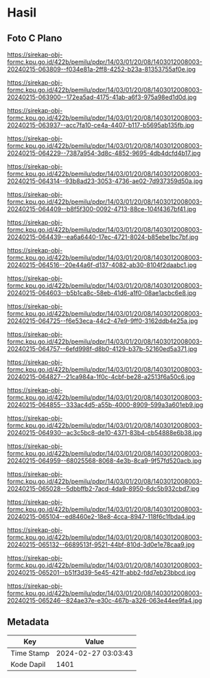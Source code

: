 # Hasil

## Foto C Plano

https://sirekap-obj-formc.kpu.go.id/422b/pemilu/pdpr/14/03/01/20/08/1403012008003-20240215-063809--f034e81a-2ff8-4252-b23a-81353755af0e.jpg

https://sirekap-obj-formc.kpu.go.id/422b/pemilu/pdpr/14/03/01/20/08/1403012008003-20240215-063900--172ea5ad-4175-41ab-a6f3-975a98ed1d0d.jpg

https://sirekap-obj-formc.kpu.go.id/422b/pemilu/pdpr/14/03/01/20/08/1403012008003-20240215-063937--acc7fa10-ce4a-4407-b117-b5695ab135fb.jpg

https://sirekap-obj-formc.kpu.go.id/422b/pemilu/pdpr/14/03/01/20/08/1403012008003-20240215-064229--7387a954-3d8c-4852-9695-4db4dcfd4b17.jpg

https://sirekap-obj-formc.kpu.go.id/422b/pemilu/pdpr/14/03/01/20/08/1403012008003-20240215-064314--93b8ad23-3053-4736-ae02-7d937359d50a.jpg

https://sirekap-obj-formc.kpu.go.id/422b/pemilu/pdpr/14/03/01/20/08/1403012008003-20240215-064409--b8f5f300-0092-4713-88ce-104f4367bf41.jpg

https://sirekap-obj-formc.kpu.go.id/422b/pemilu/pdpr/14/03/01/20/08/1403012008003-20240215-064439--ea6a6440-17ec-4721-8024-b85ebe1bc7bf.jpg

https://sirekap-obj-formc.kpu.go.id/422b/pemilu/pdpr/14/03/01/20/08/1403012008003-20240215-064516--20e44a6f-d137-4082-ab30-8104f2daabc1.jpg

https://sirekap-obj-formc.kpu.go.id/422b/pemilu/pdpr/14/03/01/20/08/1403012008003-20240215-064603--b5b1ca8c-58eb-41d6-a1f0-08ae1acbc6e8.jpg

https://sirekap-obj-formc.kpu.go.id/422b/pemilu/pdpr/14/03/01/20/08/1403012008003-20240215-064725--f6e53eca-44c2-47e9-9ff0-3162ddb4e25a.jpg

https://sirekap-obj-formc.kpu.go.id/422b/pemilu/pdpr/14/03/01/20/08/1403012008003-20240215-064757--6efd998f-d8b0-4129-b37b-52160ed5a371.jpg

https://sirekap-obj-formc.kpu.go.id/422b/pemilu/pdpr/14/03/01/20/08/1403012008003-20240215-064827--21ca984a-1f0c-4cbf-be28-a2513f6a50c6.jpg

https://sirekap-obj-formc.kpu.go.id/422b/pemilu/pdpr/14/03/01/20/08/1403012008003-20240215-064855--333ac4d5-a55b-4000-8909-599a3a601eb9.jpg

https://sirekap-obj-formc.kpu.go.id/422b/pemilu/pdpr/14/03/01/20/08/1403012008003-20240215-064930--ac3c5bc8-de10-4371-83b4-cb54888e6b38.jpg

https://sirekap-obj-formc.kpu.go.id/422b/pemilu/pdpr/14/03/01/20/08/1403012008003-20240215-064959--68025568-8068-4e3b-8ca9-9f57fd520acb.jpg

https://sirekap-obj-formc.kpu.go.id/422b/pemilu/pdpr/14/03/01/20/08/1403012008003-20240215-065028--5dbbffb2-7acd-4da9-8950-6dc5b932cbd7.jpg

https://sirekap-obj-formc.kpu.go.id/422b/pemilu/pdpr/14/03/01/20/08/1403012008003-20240215-065104--ed8460e2-18e8-4cca-8947-118f6c1fbda4.jpg

https://sirekap-obj-formc.kpu.go.id/422b/pemilu/pdpr/14/03/01/20/08/1403012008003-20240215-065132--6689513f-9521-44bf-810d-3d0e1e78caa9.jpg

https://sirekap-obj-formc.kpu.go.id/422b/pemilu/pdpr/14/03/01/20/08/1403012008003-20240215-065201--b51f3d39-5e45-421f-abb2-fdd7eb23bbcd.jpg

https://sirekap-obj-formc.kpu.go.id/422b/pemilu/pdpr/14/03/01/20/08/1403012008003-20240215-065246--824ae37e-e30c-467b-a326-063e44ee9fa4.jpg


## Metadata

| Key        | Value               |
| ---------- | ------------------- |
| Time Stamp | 2024-02-27 03:03:43 |
| Kode Dapil | 1401                |



